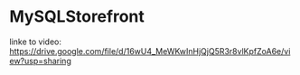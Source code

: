 # MySQLStorefront
linke to video: https://drive.google.com/file/d/16wU4_MeWKwInHjQjQ5R3r8vlKpfZoA6e/view?usp=sharing

